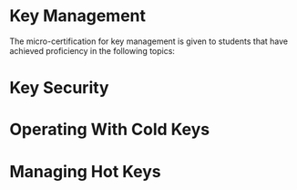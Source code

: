 # Key Management

The micro-certification for key management is given to students that have achieved proficiency in the following topics:

# Key Security 





# Operating With Cold Keys 





# Managing Hot Keys




